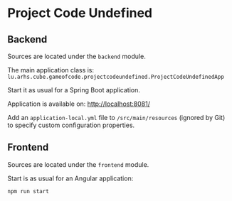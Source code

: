 # Project Code Undefined

## Backend

Sources are located under the `backend` module.

The main application class is:
`lu.arhs.cube.gameofcode.projectcodeundefined.ProjectCodeUndefinedApp`

Start it as usual for a Spring Boot application.

Application is available on:
<http://localhost:8081/>

Add an `application-local.yml` file to `/src/main/resources` (ignored by Git) to specify custom configuration properties.

## Frontend

Sources are located under the `frontend` module.

Start is as usual for an Angular application:
```sh
npm run start
```